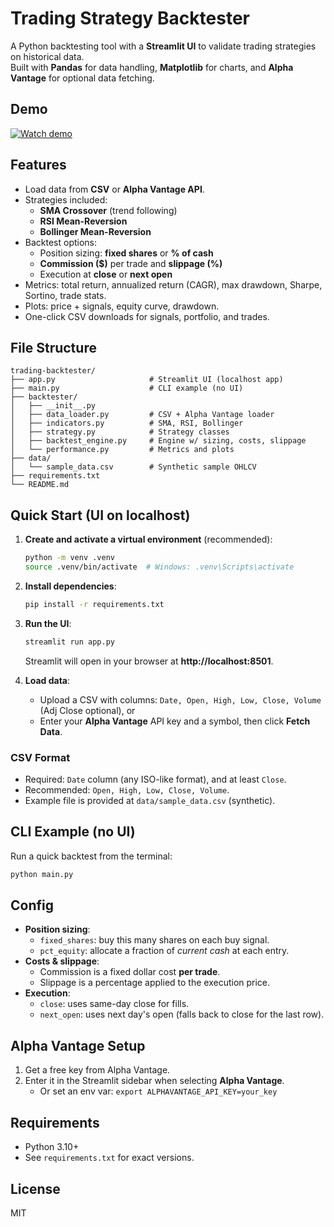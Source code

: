 
# Trading Strategy Backtester

A Python backtesting tool with a **Streamlit UI** to validate trading strategies on historical data.  
Built with **Pandas** for data handling, **Matplotlib** for charts, and **Alpha Vantage** for optional data fetching.

## Demo

[![Watch demo](https://img.youtube.com/vi/G6VFTrfPnF4/0.jpg)](https://youtu.be/G6VFTrfPnF4)

## Features
- Load data from **CSV** or **Alpha Vantage API**.
- Strategies included:
  - **SMA Crossover** (trend following)
  - **RSI Mean-Reversion**
  - **Bollinger Mean-Reversion**
- Backtest options:
  - Position sizing: **fixed shares** or **% of cash**
  - **Commission ($)** per trade and **slippage (%)**
  - Execution at **close** or **next open**
- Metrics: total return, annualized return (CAGR), max drawdown, Sharpe, Sortino, trade stats.
- Plots: price + signals, equity curve, drawdown.
- One-click CSV downloads for signals, portfolio, and trades.

## File Structure
```
trading-backtester/
├── app.py                     # Streamlit UI (localhost app)
├── main.py                    # CLI example (no UI)
├── backtester/
│   ├── __init__.py
│   ├── data_loader.py         # CSV + Alpha Vantage loader
│   ├── indicators.py          # SMA, RSI, Bollinger
│   ├── strategy.py            # Strategy classes
│   ├── backtest_engine.py     # Engine w/ sizing, costs, slippage
│   └── performance.py         # Metrics and plots
├── data/
│   └── sample_data.csv        # Synthetic sample OHLCV
├── requirements.txt
└── README.md
```

## Quick Start (UI on localhost)

1. **Create and activate a virtual environment** (recommended):
   ```bash
   python -m venv .venv
   source .venv/bin/activate  # Windows: .venv\Scripts\activate
   ```

2. **Install dependencies**:
   ```bash
   pip install -r requirements.txt
   ```

3. **Run the UI**:
   ```bash
   streamlit run app.py
   ```
   Streamlit will open in your browser at **http://localhost:8501**.

4. **Load data**:
   - Upload a CSV with columns: `Date, Open, High, Low, Close, Volume` (Adj Close optional), or
   - Enter your **Alpha Vantage** API key and a symbol, then click **Fetch Data**.

### CSV Format
- Required: `Date` column (any ISO-like format), and at least `Close`.  
- Recommended: `Open, High, Low, Close, Volume`.  
- Example file is provided at `data/sample_data.csv` (synthetic).

## CLI Example (no UI)
Run a quick backtest from the terminal:
```bash
python main.py
```

## Config
- **Position sizing**:
  - `fixed_shares`: buy this many shares on each buy signal.
  - `pct_equity`: allocate a fraction of *current cash* at each entry.
- **Costs & slippage**:
  - Commission is a fixed dollar cost **per trade**.
  - Slippage is a percentage applied to the execution price.
- **Execution**:
  - `close`: uses same-day close for fills.
  - `next_open`: uses next day's open (falls back to close for the last row).

## Alpha Vantage Setup 
1. Get a free key from Alpha Vantage.
2. Enter it in the Streamlit sidebar when selecting **Alpha Vantage**.
   - Or set an env var: `export ALPHAVANTAGE_API_KEY=your_key`

## Requirements
- Python 3.10+
- See `requirements.txt` for exact versions.

## License
MIT
